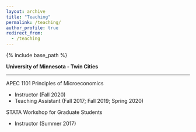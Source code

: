 ```yaml
---
layout: archive
title: "Teaching"
permalink: /teaching/
author_profile: true
redirect_from:
  - /teaching
---
```


{% include base_path %}

**University of Minnesota - Twin Cities**

----------------

APEC 1101 Principles of Microeconomics 
- Instructor (Fall 2020)
- Teaching Assistant (Fall 2017; Fall 2019; Spring 2020)

STATA Workshop for Graduate Students
- Instructor (Summer 2017)
